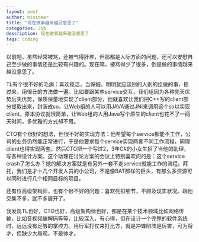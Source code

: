 ```yaml
---
layout: post
author: missdeer
title: "现在做事越来越没意思了"
categories: Job
description: 现在做事越来越没意思了
tags: coding
---
```

以前吧，虽然经常被骂，还被气得肝疼，但那都是人际方面的问题，还可以安慰自己至少做的事情还是比较有兴趣的。现在嘛，被骂得少了很多，倒是做的事情越来越没意思了。

TL有个很不好的毛病：喜欢揽活，当保姆。明明就应该别的人别的组做的事，揽过来，用很丑的方法做一遍。比如要跟某些service交互，我们组因为各种先天优势后天优势，保质保量地实现了client部分，他就喜欢让我们把C++写的client部分提取出来，封装成so，让Web组的人可以用JAVA通过JNI来调用这个so以实现client。原本协议就很简单，让Web组的人用Java写个原生的client也花不了一两天时间，多优雅的方式却不用。

CTO有个很好的想法，但很不好的实现方法：他希望每个service都能不工作，公司的业务仍然能正常进行，于是他要求每个service实现两套不同工作流程，同理client也得实现两套。然后CTO把一个写过2，3年C#的小女生招了当他的助理，写各种设计方案。这个助理在讨论方案的会议上特别喜欢问的是：这个service crash了怎么办？她的解决方案就是有另外一套不走service就能工作的流程。拜托，我们是才十几个开发人员的小公司，不是像BAT那样的巨头，有那么多资源可以同时进行几个相同目标的项目。

还有位高级架构师，也有个很不好的问题：喜欢死扣细节，不顾及现实状况。跟他交集不多，就不多展开了。

我发现TL也好，CTO也好，高级架构师也好，都是在某个技术领域比如网络传输，比如音视频编解码等等，比较深入，有心得，但在设计一个完整的软件系统时，远远没有足够的掌控力。用行军打仗来打比方，就是冲锋陷阵是厉害，可为将才，但缺少大局观，不是帅才。
